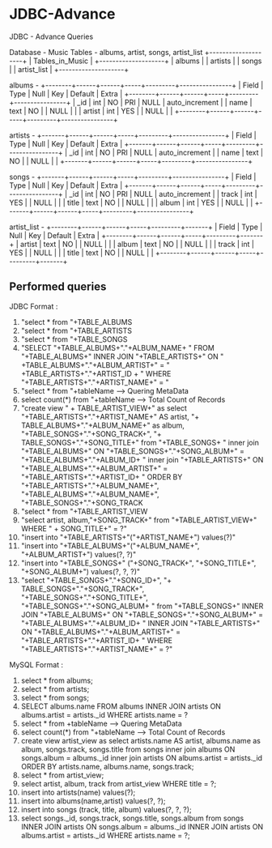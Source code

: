 # JDBC-Advance
JDBC - Advance Queries

Database - Music
Tables - albums, artist, songs, artist_list
+--------------------+
| Tables_in_Music |
+--------------------+
| albums             |
| artists            |
| songs              |
| artist_list        |
+--------------------+

albums -
+--------+------+------+-----+---------+----------------+
| Field  | Type | Null | Key | Default | Extra          |
+--------+------+------+-----+---------+----------------+
| _id    | int  | NO   | PRI | NULL    | auto_increment |
| name   | text | NO   |     | NULL    |                |
| artist | int  | YES  |     | NULL    |                |
+--------+------+------+-----+---------+----------------+

artists - 
+-------+------+------+-----+---------+----------------+
| Field | Type | Null | Key | Default | Extra          |
+-------+------+------+-----+---------+----------------+
| _id   | int  | NO   | PRI | NULL    | auto_increment |
| name  | text | NO   |     | NULL    |                |
+-------+------+------+-----+---------+----------------+

songs - 
+-------+------+------+-----+---------+----------------+
| Field | Type | Null | Key | Default | Extra          |
+-------+------+------+-----+---------+----------------+
| _id   | int  | NO   | PRI | NULL    | auto_increment |
| track | int  | YES  |     | NULL    |                |
| title | text | NO   |     | NULL    |                |
| album | int  | YES  |     | NULL    |                |
+-------+------+------+-----+---------+----------------+

artist_list - 
+--------+------+------+-----+---------+-------+
| Field  | Type | Null | Key | Default | Extra |
+--------+------+------+-----+---------+-------+
| artist | text | NO   |     | NULL    |       |
| album  | text | NO   |     | NULL    |       |
| track  | int  | YES  |     | NULL    |       |
| title  | text | NO   |     | NULL    |       |
+--------+------+------+-----+---------+-------+


Performed queries 
---------------------
JDBC Format :
1. "select * from "+TABLE_ALBUMS
2. "select * from "+TABLE_ARTISTS
3. "select * from "+TABLE_SONGS
4. "SELECT "+TABLE_ALBUMS+"."+ALBUM_NAME+
            " FROM "+TABLE_ALBUMS+" INNER JOIN "+TABLE_ARTISTS+" ON " +TABLE_ALBUMS+"."+ALBUM_ARTIST+" = " +TABLE_ARTISTS+"."+ARTIST_ID +
            " WHERE "+TABLE_ARTISTS+"."+ARTIST_NAME+" = "
5. "select * from "+tableName --> Quering MetaData
6. select count(*) from "+tableName --> Total Count of Records
7. "create view " +
            TABLE_ARTIST_VIEW+" as select "+TABLE_ARTISTS+"."+ARTIST_NAME+" AS artist, "+
            TABLE_ALBUMS+"."+ALBUM_NAME+" as album, "+TABLE_SONGS+"."+SONG_TRACK+", "+
            TABLE_SONGS+"."+SONG_TITLE+" from "+TABLE_SONGS+
            " inner join "+TABLE_ALBUMS+" ON "+TABLE_SONGS+"."+SONG_ALBUM+" = "+TABLE_ALBUMS+"."+ALBUM_ID+
            " inner join "+TABLE_ARTISTS+" ON "+TABLE_ALBUMS+"."+ALBUM_ARTIST+" = "+TABLE_ARTISTS+"."+ARTIST_ID+
            " ORDER BY "+TABLE_ARTISTS+"."+ALBUM_NAME+", "+TABLE_ALBUMS+"."+ALBUM_NAME+", "+TABLE_SONGS+"."+SONG_TRACK
8. "select * from "+TABLE_ARTIST_VIEW
9. "select artist, album,"+SONG_TRACK+" from "+TABLE_ARTIST_VIEW+" WHERE " +
            SONG_TITLE+" = ?"
10. "insert into "+TABLE_ARTISTS+"("+ARTIST_NAME+") values(?)"
11. "insert into "+TABLE_ALBUMS+"("+ALBUM_NAME+", "+ALBUM_ARTIST+") values(?, ?)"
12.  "insert into "+TABLE_SONGS+" ("+SONG_TRACK+", "+SONG_TITLE+", "+SONG_ALBUM+") values(?, ?, ?)"
13.  "select "+TABLE_SONGS+"."+SONG_ID+", "+ TABLE_SONGS+"."+SONG_TRACK+", "+TABLE_SONGS+"."+SONG_TITLE+", "+TABLE_SONGS+"."+SONG_ALBUM+
            " from "+TABLE_SONGS+" INNER JOIN "+TABLE_ALBUMS+" ON "+TABLE_SONGS+"."+SONG_ALBUM+" = "+TABLE_ALBUMS+"."+ALBUM_ID+
            " INNER JOIN "+TABLE_ARTISTS+" ON "+TABLE_ALBUMS+"."+ALBUM_ARTIST+" = "+TABLE_ARTISTS+"."+ARTIST_ID+
            " WHERE "+TABLE_ARTISTS+"."+ARTIST_NAME+" = ?"


MySQL Format : 
1. select * from albums;
2. select * from artists;
3. select * from songs;
4. SELECT albums.name
            FROM albums INNER JOIN artists ON albums.artist = artists._id
            WHERE artists.name = ?
5. select * from +tableName --> Quering MetaData
6. select count(*) from "+tableName --> Total Count of Records
7. create view 
            artist_view as select artists.name AS artist,
            albums.name as album, songs.track,
            songs.title from songs
            inner join albums ON songs.album = albums._id
            inner join artists ON albums.artist = artists._id
            ORDER BY artists.name, albums.name, songs.track;
8. select * from artist_view;
9. select artist, album, track from artist_view WHERE title = ?;
10. insert into artists(name) values(?);
11. insert into albums(name,artist) values(?, ?);
12. insert into songs (track, title, album) values(?, ?, ?);
13. select songs._id, songs.track, songs.title, songs.album
            from songs INNER JOIN artists ON songs.album = albums._id
            INNER JOIN artists ON albums.artist = artists._id
            WHERE artists.name = ?;
